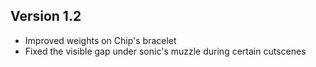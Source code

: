 ## Version 1.2
- Improved weights on Chip's bracelet
- Fixed the visible gap under sonic's muzzle during certain cutscenes
